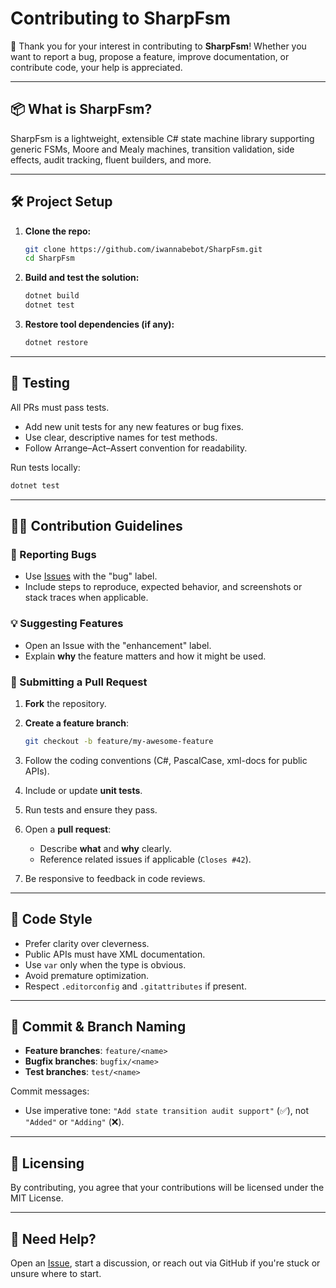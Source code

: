 # Contributing to SharpFsm

🎉 Thank you for your interest in contributing to **SharpFsm**! Whether you want to report a bug, propose a feature, improve documentation, or contribute code, your help is appreciated.

---

## 📦 What is SharpFsm?

SharpFsm is a lightweight, extensible C# state machine library supporting generic FSMs, Moore and Mealy machines, transition validation, side effects, audit tracking, fluent builders, and more.

---

## 🛠️ Project Setup

1. **Clone the repo:**

   ```bash
   git clone https://github.com/iwannabebot/SharpFsm.git
   cd SharpFsm
   ```

2. **Build and test the solution:**

   ```bash
   dotnet build
   dotnet test
   ```

3. **Restore tool dependencies (if any):**

   ```bash
   dotnet restore
   ```

---

## 🧪 Testing

All PRs must pass tests.

- Add new unit tests for any new features or bug fixes.
- Use clear, descriptive names for test methods.
- Follow Arrange–Act–Assert convention for readability.

Run tests locally:

```bash
dotnet test
```

---

## 🧑‍💻 Contribution Guidelines

### 🐛 Reporting Bugs

- Use [Issues](https://github.com/iwannabebot/SharpFsm/issues) with the "bug" label.
- Include steps to reproduce, expected behavior, and screenshots or stack traces when applicable.

### 💡 Suggesting Features

- Open an Issue with the "enhancement" label.
- Explain **why** the feature matters and how it might be used.

### 🔧 Submitting a Pull Request

1. **Fork** the repository.
2. **Create a feature branch**:

   ```bash
   git checkout -b feature/my-awesome-feature
   ```

3. Follow the coding conventions (C#, PascalCase, xml-docs for public APIs).
4. Include or update **unit tests**.
5. Run tests and ensure they pass.
6. Open a **pull request**:
   - Describe **what** and **why** clearly.
   - Reference related issues if applicable (`Closes #42`).
7. Be responsive to feedback in code reviews.

---

## 🧹 Code Style

- Prefer clarity over cleverness.
- Public APIs must have XML documentation.
- Use `var` only when the type is obvious.
- Avoid premature optimization.
- Respect `.editorconfig` and `.gitattributes` if present.

---

## 🔐 Commit & Branch Naming

- **Feature branches**: `feature/<name>`
- **Bugfix branches**: `bugfix/<name>`
- **Test branches**: `test/<name>`

Commit messages:
- Use imperative tone: `"Add state transition audit support"` (✅), not `"Added"` or `"Adding"` (❌).

---

## 📄 Licensing

By contributing, you agree that your contributions will be licensed under the MIT License.

---

## 🙌 Need Help?

Open an [Issue](https://github.com/iwannabebot/SharpFsm/issues), start a discussion, or reach out via GitHub if you're stuck or unsure where to start.
